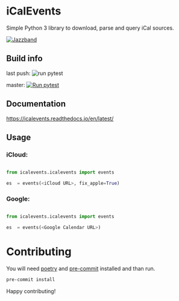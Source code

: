 # iCalEvents

Simple Python 3 library to download, parse and query iCal sources.

[![Jazzband](https://jazzband.co/static/img/badge.svg)](https://jazzband.co/)

## Build info

last push: ![run pytest](https://github.com/jazzband/icalevents/actions/workflows/python-test.yml/badge.svg)

master: [![Run pytest](https://github.com/jazzband/icalevents/actions/workflows/python-test.yml/badge.svg?branch=master)](https://github.com/jazzband/icalevents/actions/workflows/python-test.yml)

## Documentation

https://icalevents.readthedocs.io/en/latest/

## Usage

### iCloud:

```python

from icalevents.icalevents import events

es  = events(<iCloud URL>, fix_apple=True)
```

### Google:

```python

from icalevents.icalevents import events

es  = events(<Google Calendar URL>)
```

# Contributing

You will need [poetry](https://github.com/python-poetry/poetry) and [pre-commit](https://pre-commit.com/index.html) installed and than run.

```bash
pre-commit install
```

Happy contributing!
